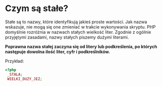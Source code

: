 # Czym są stałe?

Stałe są to nazwy, które identyfikują jakieś proste wartości. 
Jak nazwa wskazuje, nie mogą się one zmieniać w trakcie wykonywania skryptu. 
PHP domyślnie rozróżnia w nazwach stałych wielkość liter.
Zgodnie z ogólnie przyjętymi zasadami, nazwy stałych piszemy dużymi literami.

**Poprawna nazwa stałej zaczyna się od litery lub podkreślenia, po których następuje dowolna ilość liter, cyfr i podkreślników.**

Przykład:

```php
<?php
 _STALA;
 WIELKI_DUZY_JEZ;
 
```



